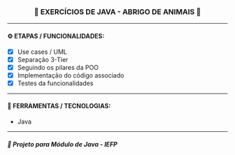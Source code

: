 <h3 align="center"> 
  🚧 EXERCÍCIOS DE JAVA - ABRIGO DE ANIMAIS 🚧
</h3>

---
#### ⚙️ ETAPAS / FUNCIONALIDADES:

- [x] Use cases / UML
- [x] Separação 3-Tier
- [x] Seguindo os pilares da POO
- [x] Implementação do código associado
- [x] Testes da funcionalidades

---
#### 🔧 FERRAMENTAS / TECNOLOGIAS:

- Java

---
##### 📖 Projeto para Módulo de Java - IEFP
